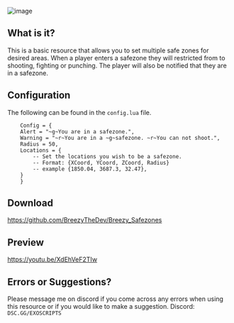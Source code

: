 ![image](https://user-images.githubusercontent.com/63890993/187862219-ee1cff61-8888-41c9-8e3e-1238b345e3f5.png)

## What is it?

This is a basic resource that allows you to set multiple safe zones for desired areas. When a player enters a safezone they will restricted from to shooting, fighting or punching. The player will also be notified that they are in a safezone. 

## Configuration

The following can be found in the ``config.lua`` file.
```
    Config = {
    Alert = "~g~You are in a safezone.",
    Warning = "~r~You are in a ~g~safezone. ~r~You can not shoot.",
    Radius = 50,
    Locations = {
        -- Set the locations you wish to be a safezone.
        -- Format: {XCoord, YCoord, ZCoord, Radius}
        -- example {1850.04, 3687.3, 32.47},
    }
    }
```

## Download
https://github.com/BreezyTheDev/Breezy_Safezones

## Preview
https://youtu.be/XdEhVeF2TIw

## Errors or Suggestions?
Please message me on discord if you come across any errors when using this resource or if you would like to make a suggestion.
Discord: `DSC.GG/EXOSCRIPTS`




